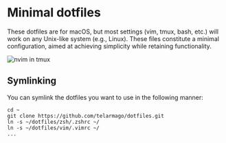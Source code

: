 # Minimal dotfiles

These dotfiles are for macOS, but most settings (vim, tmux, bash, etc.) will work on any Unix-like system (e.g., Linux). These files constitute a minimal configuration, aimed at achieving simplicity while retaining functionality.

![nvim in tmux](https://i.imgur.com/ZNKbaUY.png)

## Symlinking

You can symlink the dotfiles you want to use in the following manner:

```
cd ~
git clone https://github.com/telarmago/dotfiles.git
ln -s ~/dotfiles/zsh/.zshrc ~/
ln -s ~/dotfiles/vim/.vimrc ~/
...
```
